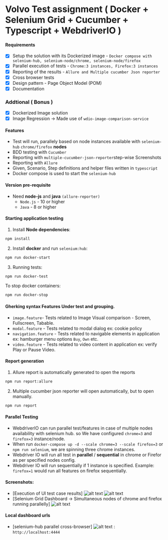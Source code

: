 # Volvo Test assignment ( Docker + Selenium Grid + Cucumber + Typescript + WebdriverIO )

#### Requirements

- [x] Setup the solution with its Dockerized image - `Docker compose with selenium-hub, selenium-node/chrome, selenium-node/firefox`
- [x] Parallel execution of tests - `Chrome:3 instances, Firefox:3 instances`
- [x] Reporting of the results - `Allure and Multiple cucumber Json reporter`
- [x] Cross browser tests
- [x] Design pattern - Page Object Model (POM)
- [x] Documentation

### Addtional ( Bonus )

- [x] Dockerized Image solution
- [x] Image Regression -> Made use of `wdio-image-comparison-service`

#### Features

- Test will run, parallely based on node instances available with `selenium-hub` `chrome/firefox` **nodes**
- BDD testing with `Cucumber`
- Reporting with `multiple-cucumber-json-reporter`step-wise Screenshots
- Reporting with `Allure`
- Given, Scenario, Step definitions and helper files written in `typescript`
- Docker compose is used to start the `selenium-hub`

#### Version pre-requisite

- Need **node-js** and **java** `(allure-reporter)`
  - `Node.js` - 10 or higher
  - `Java` - 8 or higher

#### Starting application testing

1. Install **Node dependencies**:

```sh
npm install
```

2. Install **docker** and run `selenium:hub`:

```sh
npm run docker-start
```

3. Running tests:

```sh
npm run docker-test
```

To stop docker containers:

```sh
npm run docker-stop
```

#### Gherking syntax Features Under test and grouping.

- `image.feature`- Tests related to Image Visual comparison - Screen, Fullscreen, Tabable.
- `modal.feature` - Tests related to modal dialog ex: cookie policy
- `navigation.feature` - Tests related to navigable elements in application ex: hamburger menu options `Buy`, `Own` etc.
- `video.feature` - Tests related to video content in application ex: verify Play or Pause Video.

#### Report generation

1. Allure report is automatically generated to open the reports

```sh
npm run report:allure
```

2. Multiple cucumber json reporter will open automatically, but to open manually.

```sh
npm run report
```

#### Parallel Testing

- WebdriverIO can run parallel test/features in case of multiple nodes availability with selenium hub.
  so We have configured `chrome=3` and `firefox=3` instance/node.
- When run `docker-compose up -d --scale chrome=3 --scale firefox=3` or `npm run selenium`, we are spinning three chrome instances.
- Webdriver IO will run all test in **parallel** / **sequential** in chrome or Firefor as per specified nodes config.
- Webdriver IO will run sequentially if 1 instance is specified. Example: `firefox=1` would run all features on firefox sequentially.


#### Screenshots:

- [Execution of UI test case results]
   ![alt text](https://github.com/mayurpatild/wdio-cucumber-ts/blob/master/sample-reports/allure-report.png?raw=true) 
   ![alt text](https://github.com/mayurpatild/wdio-cucumber-ts/blob/master/sample-reports/report.png?raw=true)
- [Selenium Grid Dashboard -> Simultaneous nodes of chrome and firefox running parallelly]
   ![alt text](https://github.com/mayurpatild/wdio-cucumber-ts/blob/master/sample-reports/selenium-hub-sessions.png?raw=true)
   
#### Local dashboard urls

- [selenium-hub parallel cross-browser]
  ![alt text](https://github.com/mayurpatild/wdio-cucumber-ts/blob/master/sample-reports/selenium-hub.png) : `http://localhost:4444`

